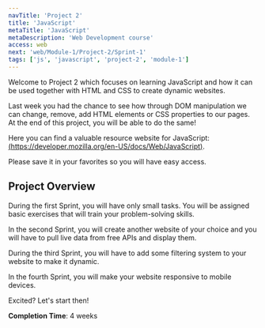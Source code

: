 ```yaml
---
navTitle: 'Project 2'
title: 'JavaScript'
metaTitle: 'JavaScript'
metaDescription: 'Web Development course'
access: web
next: 'web/Module-1/Project-2/Sprint-1'
tags: ['js', 'javascript', 'project-2', 'module-1']
---
```


Welcome to Project 2 which focuses on learning JavaScript and how it can be used together with HTML and CSS to create dynamic websites.

Last week you had the chance to see how through DOM manipulation we can change, remove, add HTML elements or CSS properties to our pages. At the end of this project, you will be able to do the same!

Here you can find a valuable resource website for JavaScript: [(https://developer.mozilla.org/en-US/docs/Web/JavaScript)](https://developer.mozilla.org/en-US/docs/Web/JavaScript).

Please save it in your favorites so you will have easy access.

## Project Overview

During the first Sprint, you will have only small tasks. You will be assigned basic exercises that will train your problem-solving skills.

In the second Sprint, you will create another website of your choice and you will have to pull live data from free APIs and display them.

During the third Sprint, you will have to add some filtering system to your website to make it dynamic.

In the fourth Sprint, you will make your website responsive to mobile devices.

Excited? Let's start then!

**Completion Time**: 4 weeks
